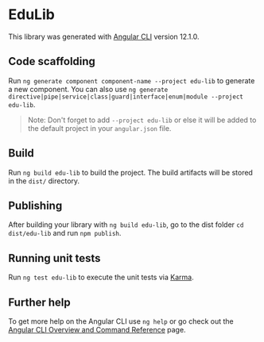 # EduLib

This library was generated with [Angular CLI](https://github.com/angular/angular-cli) version 12.1.0.

## Code scaffolding

Run `ng generate component component-name --project edu-lib` to generate a new component. You can also use `ng generate directive|pipe|service|class|guard|interface|enum|module --project edu-lib`.
> Note: Don't forget to add `--project edu-lib` or else it will be added to the default project in your `angular.json` file. 

## Build

Run `ng build edu-lib` to build the project. The build artifacts will be stored in the `dist/` directory.

## Publishing

After building your library with `ng build edu-lib`, go to the dist folder `cd dist/edu-lib` and run `npm publish`.

## Running unit tests

Run `ng test edu-lib` to execute the unit tests via [Karma](https://karma-runner.github.io).

## Further help

To get more help on the Angular CLI use `ng help` or go check out the [Angular CLI Overview and Command Reference](https://angular.io/cli) page.
